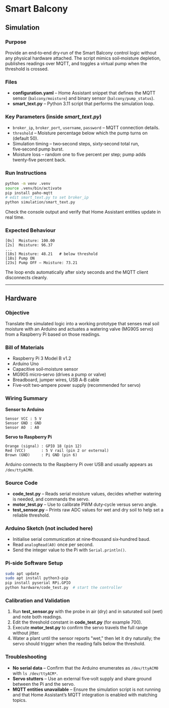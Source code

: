 # Smart Balcony

## Simulation

### Purpose

Provide an end‑to‑end dry‑run of the Smart Balcony control logic without any physical hardware attached. The script mimics soil‑moisture depletion, publishes readings over MQTT, and toggles a virtual pump when the threshold is crossed.

### Files

* **configuration.yaml** – Home Assistant snippet that defines the MQTT sensor (`balcony/moisture`) and binary sensor (`balcony/pump_status`).
* **smart\_text.py** – Python 3.11 script that performs the simulation loop.

### Key Parameters (inside *smart\_text.py*)

* `broker_ip`, `broker_port`, `username`, `password` – MQTT connection details.
* `threshold` – Moisture percentage below which the pump turns on (default 50).
* Simulation timing – two‑second steps, sixty‑second total run, five‑second pump burst.
* Moisture loss – random one to five percent per step; pump adds twenty‑five percent back.

### Run Instructions

```bash
python -m venv .venv
source .venv/bin/activate
pip install paho-mqtt
# edit smart_text.py to set broker_ip
python simulation/smart_text.py
```

Check the console output and verify that Home Assistant entities update in real time.

### Expected Behaviour

```
[0s]  Moisture: 100.00
[2s]  Moisture: 96.37
...
[18s] Moisture: 48.21   # below threshold
[18s] Pump ON
[23s] Pump OFF – Moisture: 73.21
```

The loop ends automatically after sixty seconds and the MQTT client disconnects cleanly.

---

## Hardware

### Objective

Translate the simulated logic into a working prototype that senses real soil moisture with an Arduino and actuates a watering valve (MG90S servo) from a Raspberry Pi based on those readings.

### Bill of Materials

* Raspberry Pi 3 Model B v1.2
* Arduino Uno
* Capacitive soil‑moisture sensor
* MG90S micro‑servo (drives a pump or valve)
* Breadboard, jumper wires, USB A‑B cable
* Five‑volt two‑ampere power supply (recommended for servo)

### Wiring Summary

**Sensor to Arduino**

```
Sensor VCC : 5 V
Sensor GND : GND
Sensor AO  : A0
```

**Servo to Raspberry Pi**

```
Orange (signal) : GPIO 18 (pin 12)
Red (VCC)       : 5 V rail (pin 2 or external)
Brown (GND)     : Pi GND (pin 6)
```

Arduino connects to the Raspberry Pi over USB and usually appears as `/dev/ttyACM0`.

### Source Code

* **code\_test.py** – Reads serial moisture values, decides whether watering is needed, and commands the servo.
* **motor\_test.py** – Use to calibrate PWM duty‑cycle versus servo angle.
* **test\_sensor.py** – Prints raw ADC values for wet and dry soil to help set a reliable threshold.

### Arduino Sketch (not included here)

* Initialise serial communication at nine‑thousand six‑hundred baud.
* Read `analogRead(A0)` once per second.
* Send the integer value to the Pi with `Serial.println()`.

### Pi‑side Software Setup

```bash
sudo apt update
sudo apt install python3-pip
pip install pyserial RPi.GPIO
python hardware/code_test.py  # start the controller
```

### Calibration and Validation

1. Run **test\_sensor.py** with the probe in air (dry) and in saturated soil (wet) and note both readings.
2. Edit the threshold constant in **code\_test.py** (for example 700).
3. Execute **motor\_test.py** to confirm the servo travels the full range without jitter.
4. Water a plant until the sensor reports "wet," then let it dry naturally; the servo should trigger when the reading falls below the threshold.

### Troubleshooting

* **No serial data** – Confirm that the Arduino enumerates as `/dev/ttyACM0` with `ls /dev/ttyACM*`.
* **Servo stutters** – Use an external five‑volt supply and share ground between the Pi and the servo.
* **MQTT entities unavailable** – Ensure the simulation script is not running and that Home Assistant’s MQTT integration is enabled with matching topics.
